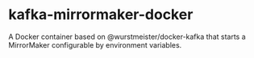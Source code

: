 # kafka-mirrormaker-docker
A Docker container based on @wurstmeister/docker-kafka that starts a MirrorMaker configurable by environment variables.
